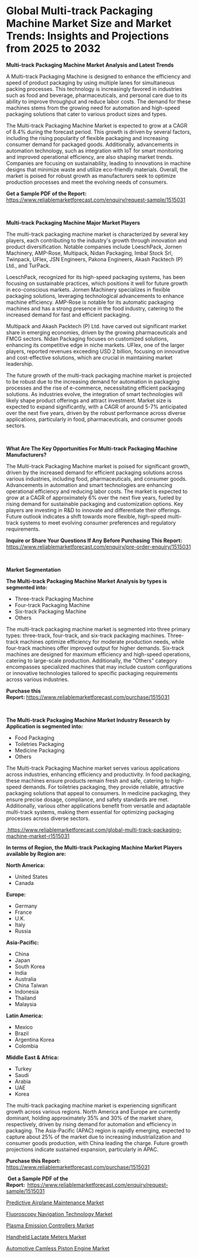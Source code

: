 <p><h1>Global Multi-track Packaging Machine Market Size and Market Trends: Insights and Projections from 2025 to 2032</h1></p><p><strong>Multi-track Packaging Machine Market Analysis and Latest Trends</strong></p>
<p><p>A Multi-track Packaging Machine is designed to enhance the efficiency and speed of product packaging by using multiple lanes for simultaneous packing processes. This technology is increasingly favored in industries such as food and beverage, pharmaceuticals, and personal care due to its ability to improve throughput and reduce labor costs. The demand for these machines stems from the growing need for automation and high-speed packaging solutions that cater to various product sizes and types.</p><p>The Multi-track Packaging Machine Market is expected to grow at a CAGR of 8.4% during the forecast period. This growth is driven by several factors, including the rising popularity of flexible packaging and increasing consumer demand for packaged goods. Additionally, advancements in automation technology, such as integration with IoT for smart monitoring and improved operational efficiency, are also shaping market trends. Companies are focusing on sustainability, leading to innovations in machine designs that minimize waste and utilize eco-friendly materials. Overall, the market is poised for robust growth as manufacturers seek to optimize production processes and meet the evolving needs of consumers.</p></p>
<p><strong>Get a Sample PDF of the Report:&nbsp;</strong> <a href="https://www.reliablemarketforecast.com/enquiry/request-sample/1515031?utm_campaign=1875&utm_medium=2&utm_source=Github&utm_content=ia&utm_term=29032025&utm_id=multi-track-packaging-machine">https://www.reliablemarketforecast.com/enquiry/request-sample/1515031</a></p>
<p>&nbsp;</p>
<p><strong>Multi-track Packaging Machine Major Market Players</strong></p>
<p><p>The multi-track packaging machine market is characterized by several key players, each contributing to the industry's growth through innovation and product diversification. Notable companies include LoeschPack, Jornen Machinery, AMP-Rose, Multipack, Nidan Packaging, Imbal Stock Srl, Twinpack, UFlex, JSN Engineers, Pakona Engineers, Akash Packtech (P) Ltd., and TurPack.</p><p>LoeschPack, recognized for its high-speed packaging systems, has been focusing on sustainable practices, which positions it well for future growth in eco-conscious markets. Jornen Machinery specializes in flexible packaging solutions, leveraging technological advancements to enhance machine efficiency. AMP-Rose is notable for its automatic packaging machines and has a strong presence in the food industry, catering to the increased demand for fast and efficient packaging.</p><p>Multipack and Akash Packtech (P) Ltd. have carved out significant market share in emerging economies, driven by the growing pharmaceuticals and FMCG sectors. Nidan Packaging focuses on customized solutions, enhancing its competitive edge in niche markets. UFlex, one of the larger players, reported revenues exceeding USD 2 billion, focusing on innovative and cost-effective solutions, which are crucial in maintaining market leadership.</p><p>The future growth of the multi-track packaging machine market is projected to be robust due to the increasing demand for automation in packaging processes and the rise of e-commerce, necessitating efficient packaging solutions. As industries evolve, the integration of smart technologies will likely shape product offerings and attract investment. Market size is expected to expand significantly, with a CAGR of around 5-7% anticipated over the next five years, driven by the robust performance across diverse applications, particularly in food, pharmaceuticals, and consumer goods sectors.</p></p>
<p>&nbsp;</p>
<p><strong>What Are The Key Opportunities For Multi-track Packaging Machine Manufacturers?</strong></p>
<p><p>The Multi-track Packaging Machine market is poised for significant growth, driven by the increased demand for efficient packaging solutions across various industries, including food, pharmaceuticals, and consumer goods. Advancements in automation and smart technologies are enhancing operational efficiency and reducing labor costs. The market is expected to grow at a CAGR of approximately 6% over the next five years, fueled by rising demand for sustainable packaging and customization options. Key players are investing in R&D to innovate and differentiate their offerings. Future outlook indicates a shift towards more flexible, high-speed multi-track systems to meet evolving consumer preferences and regulatory requirements.</p></p>
<p><strong>Inquire or Share Your Questions If Any Before Purchasing This Report:</strong> <a href="https://www.reliablemarketforecast.com/enquiry/pre-order-enquiry/1515031?utm_campaign=1875&utm_medium=2&utm_source=Github&utm_content=ia&utm_term=29032025&utm_id=multi-track-packaging-machine">https://www.reliablemarketforecast.com/enquiry/pre-order-enquiry/1515031</a></p>
<p>&nbsp;</p>
<p><strong>Market Segmentation</strong></p>
<p><strong>The Multi-track Packaging Machine Market Analysis by types is segmented into:</strong></p>
<p><ul><li>Three-track Packaging Machine</li><li>Four-track Packaging Machine</li><li>Six-track Packaging Machine</li><li>Others</li></ul></p>
<p><p>The multi-track packaging machine market is segmented into three primary types: three-track, four-track, and six-track packaging machines. Three-track machines optimize efficiency for moderate production needs, while four-track machines offer improved output for higher demands. Six-track machines are designed for maximum efficiency and high-speed operations, catering to large-scale production. Additionally, the "Others" category encompasses specialized machines that may include custom configurations or innovative technologies tailored to specific packaging requirements across various industries.</p></p>
<p><strong>Purchase this Report:&nbsp;</strong><a href="https://www.reliablemarketforecast.com/purchase/1515031?utm_campaign=1875&utm_medium=2&utm_source=Github&utm_content=ia&utm_term=29032025&utm_id=multi-track-packaging-machine">https://www.reliablemarketforecast.com/purchase/1515031</a></p>
<p>&nbsp;</p>
<p><strong>The Multi-track Packaging Machine Market Industry Research by Application is segmented into:</strong></p>
<p><ul><li>Food Packaging</li><li>Toiletries Packaging</li><li>Medicine Packaging</li><li>Others</li></ul></p>
<p><p>The Multi-track Packaging Machine market serves various applications across industries, enhancing efficiency and productivity. In food packaging, these machines ensure products remain fresh and safe, catering to high-speed demands. For toiletries packaging, they provide reliable, attractive packaging solutions that appeal to consumers. In medicine packaging, they ensure precise dosage, compliance, and safety standards are met. Additionally, various other applications benefit from versatile and adaptable multi-track systems, making them essential for optimizing packaging processes across diverse sectors.</p></p>
<p><a href="https://www.reliablemarketforecast.com/global-multi-track-packaging-machine-market-r1515031?utm_campaign=1875&utm_medium=2&utm_source=Github&utm_content=ia&utm_term=29032025&utm_id=multi-track-packaging-machine">&nbsp;https://www.reliablemarketforecast.com/global-multi-track-packaging-machine-market-r1515031</a></p>
<p><strong>In terms of Region, the Multi-track Packaging Machine Market Players available by Region are:</strong></p>
<p>
    <p> <strong> North America: </strong>
        <ul>
            <li>United States</li>
            <li>Canada</li>
        </ul>
        </p> 
    <p> <strong> Europe: </strong>
        <ul>
            <li>Germany</li>
            <li>France</li>
            <li>U.K.</li>
            <li>Italy</li>
            <li>Russia</li>
        </ul>
        </p> 
    <p> <strong> Asia-Pacific: </strong>
        <ul>
            <li>China</li>
            <li>Japan</li>
            <li>South Korea</li>
            <li>India</li>
            <li>Australia</li>
            <li>China Taiwan</li>
            <li>Indonesia</li>
            <li>Thailand</li>
            <li>Malaysia</li>
        </ul>
        </p> 
    <p> <strong> Latin America: </strong>
        <ul>
            <li>Mexico</li>
            <li>Brazil</li>
            <li>Argentina Korea</li>
            <li>Colombia</li>
        </ul>
        </p> 
    <p> <strong> Middle East & Africa: </strong>
        <ul>
            <li>Turkey</li>
            <li>Saudi</li>
            <li>Arabia</li>
            <li>UAE</li>
            <li>Korea</li>
        </ul>
    </p>
    </p>
<p><p>The multi-track packaging machine market is experiencing significant growth across various regions. North America and Europe are currently dominant, holding approximately 35% and 30% of the market share, respectively, driven by rising demand for automation and efficiency in packaging. The Asia-Pacific (APAC) region is rapidly emerging, expected to capture about 25% of the market due to increasing industrialization and consumer goods production, with China leading the charge. Future growth projections indicate sustained expansion, particularly in APAC.</p></p>
<p><strong>Purchase this Report: </strong><a href="https://www.reliablemarketforecast.com/purchase/1515031?utm_campaign=1875&utm_medium=2&utm_source=Github&utm_content=ia&utm_term=29032025&utm_id=multi-track-packaging-machine">https://www.reliablemarketforecast.com/purchase/1515031</a></p>
<p>&nbsp;<strong>Get a Sample PDF of the Report:&nbsp;&nbsp;</strong><a href="https://www.reliablemarketforecast.com/enquiry/request-sample/1515031?utm_campaign=1875&utm_medium=2&utm_source=Github&utm_content=ia&utm_term=29032025&utm_id=multi-track-packaging-machine">https://www.reliablemarketforecast.com/enquiry/request-sample/1515031</a></p>
<p><strong></strong></p>
<p><p><a href="https://github.com/bordzjisela/Market-Research-Report-List-1/blob/main/predictive-airplane-maintenance-market.md?utm_campaign=1875&utm_medium=2&utm_source=Github&utm_content=ia&utm_term=29032025&utm_id=multi-track-packaging-machine">Predictive Airplane Maintenance Market</a></p><p><a href="https://github.com/nikkoureta1y/Market-Research-Report-List-1/blob/main/fluoroscopy-navigation-technology-market.md?utm_campaign=1875&utm_medium=2&utm_source=Github&utm_content=ia&utm_term=29032025&utm_id=multi-track-packaging-machine">Fluoroscopy Navigation Technology Market</a></p><p><a href="https://github.com/sakourkishev/Market-Research-Report-List-1/blob/main/plasma-emission-controllers-market.md?utm_campaign=1875&utm_medium=2&utm_source=Github&utm_content=ia&utm_term=29032025&utm_id=multi-track-packaging-machine">Plasma Emission Controllers Market</a></p><p><a href="https://github.com/bloggglazaie/Market-Research-Report-List-1/blob/main/handheld-lactate-meters-market.md?utm_campaign=1875&utm_medium=2&utm_source=Github&utm_content=ia&utm_term=29032025&utm_id=multi-track-packaging-machine">Handheld Lactate Meters Market</a></p><p><a href="https://github.com/stvnpukaj10/Market-Research-Report-List-1/blob/main/automotive-camless-piston-engine-market.md?utm_campaign=1875&utm_medium=2&utm_source=Github&utm_content=ia&utm_term=29032025&utm_id=multi-track-packaging-machine">Automotive Camless Piston Engine Market</a></p></p>